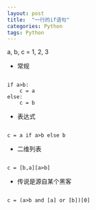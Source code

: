 ```yaml
---
layout: post
title:  "一行的if语句"
categories: Python
tags: Python 
---
```



a, b, c = 1, 2, 3


*    常规
<pre><code>
if a>b:
    c = a
else:
    c = b
</code></pre>

*    表达式
<pre><code>
c = a if a>b else b
</code></pre>

*    二维列表
<pre><code>
c = [b,a][a>b]
</code></pre>

*    传说是源自某个黑客
<pre><code>
c = (a>b and [a] or [b])[0]
</code></pre>
